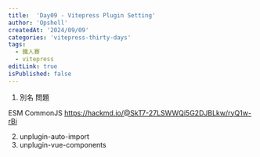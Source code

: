 ```yaml
---
title:  'Day09 - Vitepress Plugin Setting'
author: 'Opshell'
createdAt: '2024/09/09'
categories: 'vitepress-thirty-days'
tags:
  - 鐵人賽
  - vitepress
editLink: true
isPublished: false
---
```


1. 別名 問題

ESM CommonJS
https://hackmd.io/@SkT7-27LSWWQi5G2DJBLkw/ryQ1w-rBi

2. unplugin-auto-import
3. unplugin-vue-components
